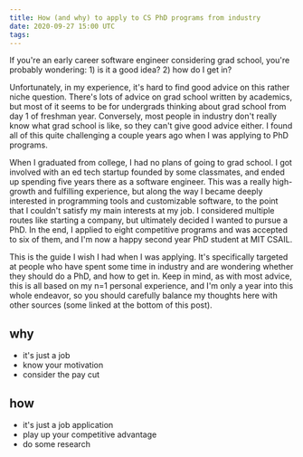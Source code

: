 ```yaml
---
title: How (and why) to apply to CS PhD programs from industry
date: 2020-09-27 15:00 UTC
tags:
---
```


If you're an early career software engineer considering grad school, you're probably wondering: 1) is it a good idea? 2) how do I get in?

Unfortunately, in my experience, it's hard to find good advice on this rather niche question. There's lots of advice on grad school written by academics, but most of it seems to be for undergrads thinking about grad school from day 1 of freshman year. Conversely, most people in industry don't really know what grad school is like, so they can't give good advice either. I found all of this quite challenging a couple years ago when I was applying to PhD programs.

When I graduated from college, I had no plans of going to grad school. I got involved with an ed tech startup founded by some classmates, and ended up spending five years there as a software engineer. This was a really high-growth and fulfilling experience, but along the way I became deeply interested in programming tools and customizable software, to the point that I couldn't satisfy my main interests at my job. I considered multiple routes like starting a company, but ultimately decided I wanted to pursue a PhD. In the end, I applied to eight competitive programs and was accepted to six of them, and I'm now a happy second year PhD student at MIT CSAIL.

This is the guide I wish I had when I was applying. It's specifically targeted at people who have spent some time in industry and are wondering whether they should do a PhD, and how to get in. Keep in mind, as with most advice, this is all based on my n=1 personal experience, and I'm only a year into this whole endeavor, so you should carefully balance my thoughts here with other sources (some linked at the bottom of this post).

## why

- it's just a job
- know your motivation
- consider the pay cut

## how

- it's just a job application
- play up your competitive advantage
- do some research
